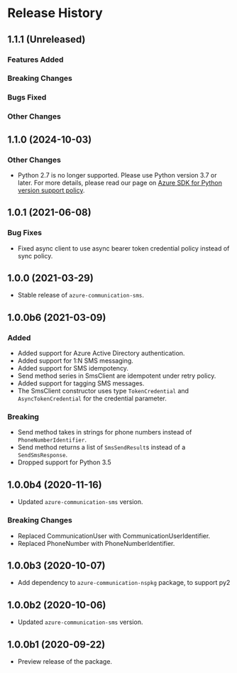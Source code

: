 # Release History

## 1.1.1 (Unreleased)

### Features Added

### Breaking Changes

### Bugs Fixed

### Other Changes

## 1.1.0 (2024-10-03)

### Other Changes
- Python 2.7 is no longer supported. Please use Python version 3.7 or later. For more details, please read our page on [Azure SDK for Python version support policy](https://github.com/Azure/azure-sdk-for-python/wiki/Azure-SDKs-Python-version-support-policy).

## 1.0.1 (2021-06-08)

### Bug Fixes

- Fixed async client to use async bearer token credential policy instead of sync policy.

## 1.0.0 (2021-03-29)

- Stable release of `azure-communication-sms`.

## 1.0.0b6 (2021-03-09)

### Added

- Added support for Azure Active Directory authentication.
- Added support for 1:N SMS messaging.
- Added support for SMS idempotency.
- Send method series in SmsClient are idempotent under retry policy.
- Added support for tagging SMS messages.
- The SmsClient constructor uses type `TokenCredential` and `AsyncTokenCredential` for the credential parameter.

### Breaking

- Send method takes in strings for phone numbers instead of `PhoneNumberIdentifier`.
- Send method returns a list of `SmsSendResult`s instead of a `SendSmsResponse`.
- Dropped support for Python 3.5

## 1.0.0b4 (2020-11-16)

- Updated `azure-communication-sms` version.

### Breaking Changes

- Replaced CommunicationUser with CommunicationUserIdentifier.
- Replaced PhoneNumber with PhoneNumberIdentifier.

## 1.0.0b3 (2020-10-07)

- Add dependency to `azure-communication-nspkg` package, to support py2

## 1.0.0b2 (2020-10-06)

- Updated `azure-communication-sms` version.

## 1.0.0b1 (2020-09-22)

- Preview release of the package.
